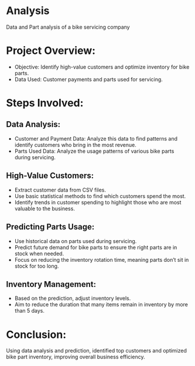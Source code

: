 # Analysis
Data and Part analysis of a bike servicing company

# Project Overview:
- Objective: Identify high-value customers and optimize inventory for bike parts.
- Data Used: Customer payments and parts used for servicing.

# Steps Involved:

## Data Analysis:
- Customer and Payment Data: Analyze this data to find patterns and identify customers who bring in the most revenue.
- Parts Used Data: Analyze the usage patterns of various bike parts during servicing.

## High-Value Customers:
- Extract customer data from CSV files.
- Use basic statistical methods to find which customers spend the most.
- Identify trends in customer spending to highlight those who are most valuable to the business.

## Predicting Parts Usage:
- Use historical data on parts used during servicing.
- Predict future demand for bike parts to ensure the right parts are in stock when needed.
- Focus on reducing the inventory rotation time, meaning parts don’t sit in stock for too long.

## Inventory Management:
- Based on the prediction, adjust inventory levels.
- Aim to reduce the duration that many items remain in inventory by more than 5 days.


# Conclusion:
Using data analysis and prediction, identified top customers and optimized bike part inventory, improving overall business efficiency.

